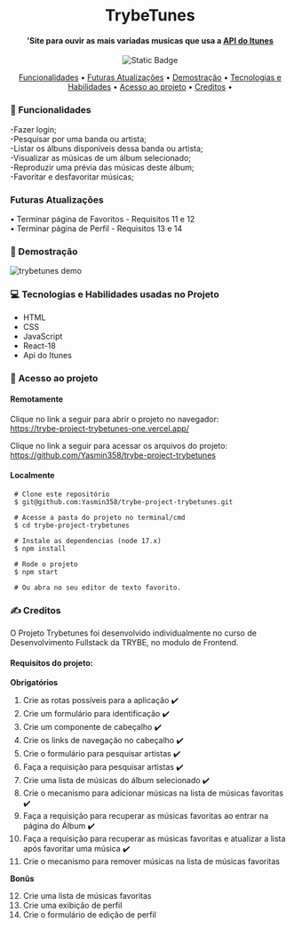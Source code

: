 <h1 align="center"> TrybeTunes </h1>
<h4 align="center"> 'Site para ouvir as mais variadas musicas que usa a <a href="https://developer.apple.com/library/archive/documentation/AudioVideo/Conceptual/iTuneSearchAPI/index.html#//apple_ref/doc/uid/TP40017632-CH3-SW1">API do Itunes</a> <br/>
</h4>

<p align="center">
<img alt="Static Badge" src="https://img.shields.io/static/v1?label=STATUS&message=APROVADO&color=blue&style=for-the-badge">
</p>

<p align="center">
  <a href="#funcionalidades">Funcionalidades</a> •
  <a href="#atualizações">Futuras Atualizações</a> •
  <a href="#demostração">Demostração</a> •
  <a href="#tecnologias-habilidades">Tecnologias e Habilidades</a> •
  <a href="#acesso-ao-projeto">Acesso ao projeto</a> •
  <a href="#creditos">Creditos</a> •
</p>

<h3 id="funcionalidades"> 🔨 Funcionalidades </h3>
-Fazer login; <br />
-Pesquisar por uma banda ou artista; <br />
-Listar os álbuns disponíveis dessa banda ou artista; <br />
-Visualizar as músicas de um álbum selecionado; <br />
-Reproduzir uma prévia das músicas deste álbum; <br />
-Favoritar e desfavoritar músicas; <br />

<h3 id="atualizações"> Futuras Atualizações </h3>
  • Terminar página de Favoritos - Requisitos 11 e 12 <br />
  • Terminar página de Perfil - Requisitos 13 e 14 <br />

<h3 id="demostração"> 🔭 Demostração </h3>

  <img src="./src/images/demo.gif" alt="trybetunes demo" />

<h3 id="tecnologias-habilidades"> 💻 Tecnologias e Habilidades usadas no Projeto </h3>
   <ul>
     <li>HTML</li>
     <li>CSS</li>
     <li>JavaScript</li>
     <li>React-18</li>
     <li>Api do Itunes</li>
   </ul>


  <h3 id="acesso-ao-projeto"> 📁 Acesso ao projeto </h3>
     <h4>Remotamente</h4>
       <p>Clique no link a seguir para abrir o projeto no navegador: <br/>
       <a href="https://trybe-project-trybetunes-one.vercel.app/"/>https://trybe-project-trybetunes-one.vercel.app/</a>
       </p>
       <p>Clique no link a seguir para acessar os arquivos do projeto: <br/>
       <a href="https://github.com/Yasmin358/trybe-project-trybetunes"/>
         https://github.com/Yasmin358/trybe-project-trybetunes </a>
       </p>
      <h4>Localmente</h4
                     
     # Clone este repositório
     $ git@github.com:Yasmin358/trybe-project-trybetunes.git
  
     # Acesse a pasta do projeto no terminal/cmd
     $ cd trybe-project-trybetunes
    
     # Instale as dependencias (node 17.x)
     $ npm install
    
     # Rode o projeto 
     $ npm start
    
     # Ou abra no seu editor de texto favorito.
        
 <h3 id="creditos"> ✍️ Creditos </h3>
 O Projeto Trybetunes foi desenvolvido individualmente no curso de Desenvolvimento Fullstack da TRYBE, no modulo de Frontend.
 <h4>Requisitos do projeto: </h4>
 <strong>Obrigatórios</strong> <br/>
        
  1. Crie as rotas possíveis para a aplicação ✔️ <br/>
  2. Crie um formulário para identificação ✔️ <br/>
  3. Crie um componente de cabeçalho ✔️ <br/>
  4. Crie os links de navegação no cabeçalho ✔️ <br/>
  5. Crie o formulário para pesquisar artistas ✔️ <br/>
  6. Faça a requisição para pesquisar artistas ✔️ <br/>
  7. Crie uma lista de músicas do álbum selecionado ✔️ <br/>
  8. Crie o mecanismo para adicionar músicas na lista de músicas favoritas ✔️ <br/>
  9. Faça a requisição para recuperar as músicas favoritas ao entrar na página do Álbum ✔️ <br/>
  10. Faça a requisição para recuperar as músicas favoritas e atualizar a lista após favoritar uma música ✔️ <br/>
  11. Crie o mecanismo para remover músicas na lista de músicas favoritas <br/> 

  <strong>Bonûs</strong> <br/>
    
  12. Crie uma lista de músicas favoritas <br/>
  13. Crie uma exibição de perfil <br/>
  14. Crie o formulário de edição de perfil <br/>
        
        
    

